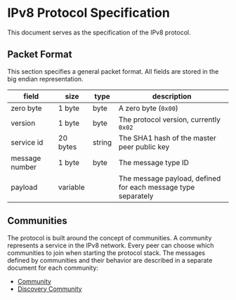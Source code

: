 # IPv8 Protocol Specification

This document serves as the specification of the IPv8 protocol.

## Packet Format

This section specifies a general packet format. All fields are stored in the big endian representation.

field | size | type | description
--- | --- | --- | ---
zero byte | 1 byte | byte | A zero byte (`0x00`)
version | 1 byte | byte | The protocol version, currently `0x02`
service id | 20 bytes | string | The SHA1 hash of the master peer public key
message number | 1 byte | byte | The message type ID
payload | variable |  | The message payload, defined for each message type separately

## Communities

The protocol is built around the concept of communities. A community represents a service in the IPv8 network. Every peer can choose which communities to join when starting the protocol stack. The messages defined by communities and their behavior are described in a separate document for each community:

- [Community](Community.md)
- [Discovery Community](DiscoveryCommunity.md)
